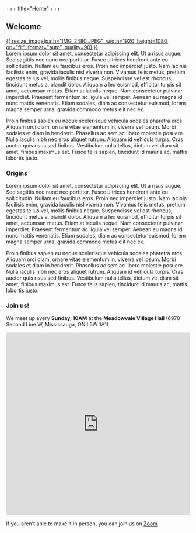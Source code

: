 +++
title="Home"
+++
<style>
	div.images img {
		width: 100%;
		display: flex;
		padding-bottom: 20px;
		justify-content: center;
	}
</style>

## Welcome

<div class="images">
	<a href="/about-us">
		{{ resize_image(path="IMG_2480.JPEG", width=1920, height=1080, op="fit", format="auto", quality=90) }}
	</a>
</div>

<div class="text">
Lorem ipsum dolor sit amet, consectetur adipiscing elit. Ut a risus augue. Sed sagittis nec nunc nec porttitor. Fusce ultrices hendrerit ante eu sollicitudin. Nullam eu faucibus eros. Proin nec imperdiet justo. Nam lacinia facilisis enim, gravida iaculis nisl viverra non. Vivamus felis metus, pretium egestas tellus vel, mollis finibus neque. Suspendisse vel est rhoncus, tincidunt metus a, blandit dolor. Aliquam a leo euismod, efficitur turpis sit amet, accumsan metus. Etiam at iaculis neque. Nam consectetur pulvinar imperdiet. Praesent fermentum ac ligula vel semper. Aenean eu magna id nunc mattis venenatis. Etiam sodales, diam ac consectetur euismod, lorem magna semper urna, gravida commodo metus elit nec ex.

Proin finibus sapien eu neque scelerisque vehicula sodales pharetra eros. Aliquam orci diam, ornare vitae elementum in, viverra vel ipsum. Morbi sodales et diam in hendrerit. Phasellus ac sem ac libero molestie posuere. Nulla iaculis nibh nec eros aliquet rutrum. Aliquam id vehicula turpis. Cras auctor quis risus sed finibus. Vestibulum nulla tellus, dictum vel diam sit amet, finibus maximus est. Fusce felis sapien, tincidunt id mauris ac, mattis lobortis justo. 
</div>

### Origins
Lorem ipsum dolor sit amet, consectetur adipiscing elit. Ut a risus augue. Sed sagittis nec nunc nec porttitor. Fusce ultrices hendrerit ante eu sollicitudin. Nullam eu faucibus eros. Proin nec imperdiet justo. Nam lacinia facilisis enim, gravida iaculis nisl viverra non. Vivamus felis metus, pretium egestas tellus vel, mollis finibus neque. Suspendisse vel est rhoncus, tincidunt metus a, blandit dolor. Aliquam a leo euismod, efficitur turpis sit amet, accumsan metus. Etiam at iaculis neque. Nam consectetur pulvinar imperdiet. Praesent fermentum ac ligula vel semper. Aenean eu magna id nunc mattis venenatis. Etiam sodales, diam ac consectetur euismod, lorem magna semper urna, gravida commodo metus elit nec ex.

Proin finibus sapien eu neque scelerisque vehicula sodales pharetra eros. Aliquam orci diam, ornare vitae elementum in, viverra vel ipsum. Morbi sodales et diam in hendrerit. Phasellus ac sem ac libero molestie posuere. Nulla iaculis nibh nec eros aliquet rutrum. Aliquam id vehicula turpis. Cras auctor quis risus sed finibus. Vestibulum nulla tellus, dictum vel diam sit amet, finibus maximus est. Fusce felis sapien, tincidunt id mauris ac, mattis lobortis justo. 

### Join us!
We meet up every **Sunday, 10AM** at the **Meadowvale Village Hall** (6970 Second Line W, Mississauga, ON L5W 1A1)

<iframe src="https://www.google.com/maps/embed?pb=!1m18!1m12!1m3!1d2888.046553396165!2d-79.72724219999999!3d43.62639!2m3!1f0!2f0!3f0!3m2!1i1024!2i768!4f13.1!3m3!1m2!1s0x882b400fa110144b%3A0x27257da99be35057!2sMeadowvale%20Village%20Hall!5e0!3m2!1sen!2sca!4v1693264218268!5m2!1sen!2sca" width="100%" height="500" style="border:0;" allowfullscreen="" loading="lazy" referrerpolicy="no-referrer-when-downgrade"></iframe>

If you aren't able to make it in person, you can join us on [Zoom](https://zoom.us/j/6608369331) 